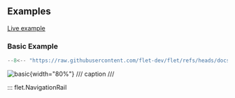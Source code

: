 ## Examples

[Live example](https://flet-controls-gallery.fly.dev/navigation/navigationrail)

### Basic Example

```python
--8<-- "https://raw.githubusercontent.com/flet-dev/flet/refs/heads/docs/fix-links/sdk/python/examples/controls/navigation-rail/basic.py"
```

![basic](https://raw.githubusercontent.com/flet-dev/flet/docs/fix-links/sdk/python/examples/controls/navigation-rail/media/basic.png){width="80%"}
/// caption
///

::: flet.NavigationRail
